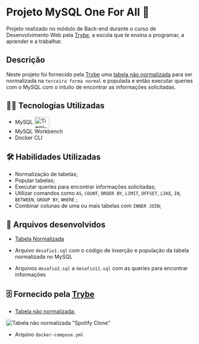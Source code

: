 

# Projeto MySQL One For All 🎲


Projeto realizado no módulo de Back-end durante o curso de Desenvolvimento Web pela [Trybe](https://www.betrybe.com/), a escola que te ensina a programar, a aprender e a trabalhar.

## Descrição

Neste projeto foi fornecido pela [Trybe](https://www.betrybe.com/) uma [tabela não normalizada](./SpotifyClone-Non-NormalizedTable.pdf) para ser normalizada na `terceira forma normal` e populada e então executar queries com o MySQL com o intuito de encontrar as informações solicitadas.


## 👩‍💻 Tecnologias Utilizadas

- MySQL <img align="center" alt="Tiemi-MySQL" height="30" width="40" src="https://cdn.jsdelivr.net/gh/devicons/devicon/icons/mysql/mysql-original.svg" />
- MySQL Workbench
- Docker CLI


## 🛠️ Habilidades Utilizadas

- Normalização de tabelas;
- Popular tabelas;
- Executar queries para encontrar informações solicitadas;
- Utilizar comandos como `AS`, `COUNT`, `ORDER BY`, `LIMIT`, `OFFSET`, `LIKE`, `IN`, `BETWEEN`, `GROUP BY`, `WHERE` ;
- Combinar colunas de uma ou mais tabelas com `INNER JOIN`;


## 📂 Arquivos desenvolvidos

- [Tabela Normalizada](./Tabela-normalizada-Tiemi-Faustino.pdf)

- Arquivo `desafio1.sql` com o código de inserção e população da tabela normalizada no MySQL

- Arquivos `desafio2.sql` a `desafio11.sql` com as queries para encontrar informações



## 🗄️ Fornecido pela [Trybe](https://www.betrybe.com/)

- [Tabela não normalizada:](./SpotifyClone-Non-NormalizedTable.pdf)

![Tabela não normalizada "Spotify Clone"](./images/non-normalized-tables.png)

- Arquivo `docker-compose.yml`
